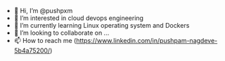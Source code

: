 - 👋 Hi, I’m @pushpxm
- 👀 I’m interested in cloud devops engineering
- 🌱 I’m currently learning Linux operating system and Dockers
- 💞️ I’m looking to collaborate on ...
- 📫 How to reach me (https://www.linkedin.com/in/pushpam-nagdeve-5b4a75200/)

<!---
pushpxm/pushpxm is a ✨ special ✨ repository because its `README.md` (this file) appears on your GitHub profile.
You can click the Preview link to take a look at your changes.
--->

